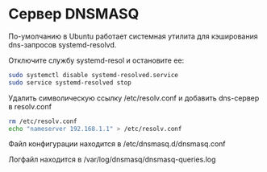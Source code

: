 # Сервер DNSMASQ

По-умолчанию в Ubuntu работает системная утилита для кэширования dns-запросов systemd-resolvd.

Отключите службу systemd-resol и остановите ее:

```bash
sudo systemctl disable systemd-resolved.service
sudo service systemd-resolved stop
```

Удалить символическую ссылку /etc/resolv.conf и добавить dns-сервер в resolv.conf

```bash
rm /etc/resolv.conf
echo "nameserver 192.168.1.1" > /etc/resolv.conf
```

Файл конфигурации находится в /etc/dnsmasq.d/dnsmasq.conf

Логфайл находится в /var/log/dnsmasq/dnsmasq-queries.log